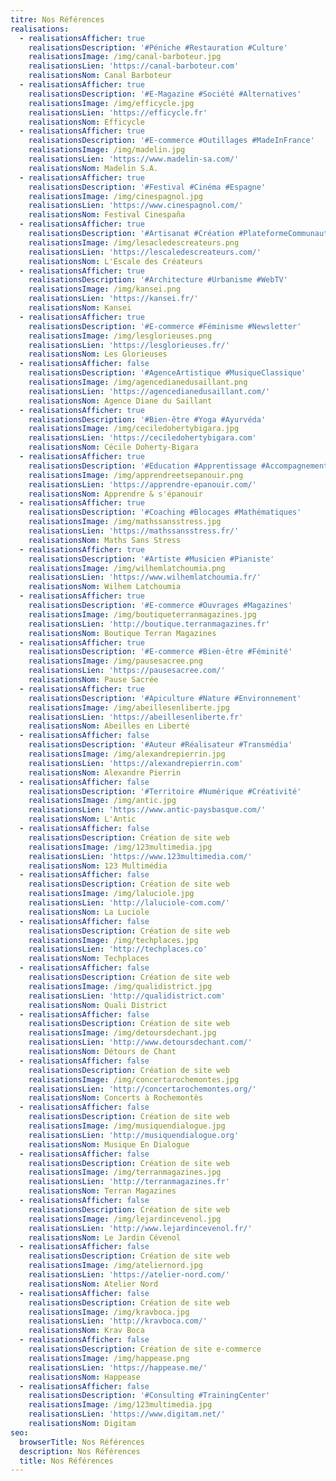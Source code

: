 ```yaml
---
titre: Nos Références
realisations:
  - realisationsAfficher: true
    realisationsDescription: '#Péniche #Restauration #Culture'
    realisationsImage: /img/canal-barboteur.jpg
    realisationsLien: 'https://canal-barboteur.com'
    realisationsNom: Canal Barboteur
  - realisationsAfficher: true
    realisationsDescription: '#E-Magazine #Société #Alternatives'
    realisationsImage: /img/efficycle.jpg
    realisationsLien: 'https://efficycle.fr'
    realisationsNom: Efficycle
  - realisationsAfficher: true
    realisationsDescription: '#E-commerce #Outillages #MadeInFrance'
    realisationsImage: /img/madelin.jpg
    realisationsLien: 'https://www.madelin-sa.com/'
    realisationsNom: Madelin S.A.
  - realisationsAfficher: true
    realisationsDescription: '#Festival #Cinéma #Espagne'
    realisationsImage: /img/cinespagnol.jpg
    realisationsLien: 'https://www.cinespagnol.com/'
    realisationsNom: Festival Cinespaña
  - realisationsAfficher: true
    realisationsDescription: '#Artisanat #Création #PlateformeCommunautaire'
    realisationsImage: /img/lesacledescreateurs.png
    realisationsLien: 'https://lescaledescreateurs.com/'
    realisationsNom: L'Escale des Créateurs
  - realisationsAfficher: true
    realisationsDescription: '#Architecture #Urbanisme #WebTV'
    realisationsImage: /img/kansei.png
    realisationsLien: 'https://kansei.fr/'
    realisationsNom: Kansei
  - realisationsAfficher: true
    realisationsDescription: '#E-commerce #Féminisme #Newsletter'
    realisationsImage: /img/lesglorieuses.png
    realisationsLien: 'https://lesglorieuses.fr/'
    realisationsNom: Les Glorieuses
  - realisationsAfficher: false
    realisationsDescription: '#AgenceArtistique #MusiqueClassique'
    realisationsImage: /img/agencedianedusaillant.png
    realisationsLien: 'https://agencedianedusaillant.com/'
    realisationsNom: Agence Diane du Saillant
  - realisationsAfficher: true
    realisationsDescription: '#Bien-être #Yoga #Ayurvéda'
    realisationsImage: /img/ceciledohertybigara.jpg
    realisationsLien: 'https://ceciledohertybigara.com'
    realisationsNom: Cécile Doherty-Bigara
  - realisationsAfficher: true
    realisationsDescription: '#Education #Apprentissage #Accompagnement'
    realisationsImage: /img/apprendreetsepanouir.png
    realisationsLien: 'https://apprendre-epanouir.com/'
    realisationsNom: Apprendre & s'épanouir
  - realisationsAfficher: true
    realisationsDescription: '#Coaching #Blocages #Mathématiques'
    realisationsImage: /img/mathssansstress.jpg
    realisationsLien: 'https://mathssansstress.fr/'
    realisationsNom: Maths Sans Stress
  - realisationsAfficher: true
    realisationsDescription: '#Artiste #Musicien #Pianiste'
    realisationsImage: /img/wilhemlatchoumia.png
    realisationsLien: 'https://www.wilhemlatchoumia.fr/'
    realisationsNom: Wilhem Latchoumia
  - realisationsAfficher: true
    realisationsDescription: '#E-commerce #Ouvrages #Magazines'
    realisationsImage: /img/boutiqueterranmagazines.jpg
    realisationsLien: 'http://boutique.terranmagazines.fr'
    realisationsNom: Boutique Terran Magazines
  - realisationsAfficher: true
    realisationsDescription: '#E-commerce #Bien-être #Féminité'
    realisationsImage: /img/pausesacree.png
    realisationsLien: 'https://pausesacree.com/'
    realisationsNom: Pause Sacrée
  - realisationsAfficher: true
    realisationsDescription: '#Apiculture #Nature #Environnement'
    realisationsImage: /img/abeillesenliberte.jpg
    realisationsLien: 'https://abeillesenliberte.fr'
    realisationsNom: Abeilles en Liberté
  - realisationsAfficher: false
    realisationsDescription: '#Auteur #Réalisateur #Transmédia'
    realisationsImage: /img/alexandrepierrin.jpg
    realisationsLien: 'https://alexandrepierrin.com'
    realisationsNom: Alexandre Pierrin
  - realisationsAfficher: false
    realisationsDescription: '#Territoire #Numérique #Créativité'
    realisationsImage: /img/antic.jpg
    realisationsLien: 'https://www.antic-paysbasque.com/'
    realisationsNom: L'Antic
  - realisationsAfficher: false
    realisationsDescription: Création de site web
    realisationsImage: /img/123multimedia.jpg
    realisationsLien: 'https://www.123multimedia.com/'
    realisationsNom: 123 Multimédia
  - realisationsAfficher: false
    realisationsDescription: Création de site web
    realisationsImage: /img/laluciole.jpg
    realisationsLien: 'http://laluciole-com.com/'
    realisationsNom: La Luciole
  - realisationsAfficher: false
    realisationsDescription: Création de site web
    realisationsImage: /img/techplaces.jpg
    realisationsLien: 'http://techplaces.co'
    realisationsNom: Techplaces
  - realisationsAfficher: false
    realisationsDescription: Création de site web
    realisationsImage: /img/qualidistrict.jpg
    realisationsLien: 'http://qualidistrict.com'
    realisationsNom: Quali District
  - realisationsAfficher: false
    realisationsDescription: Création de site web
    realisationsImage: /img/detoursdechant.jpg
    realisationsLien: 'http://www.detoursdechant.com/'
    realisationsNom: Détours de Chant
  - realisationsAfficher: false
    realisationsDescription: Création de site web
    realisationsImage: /img/concertarochemontes.jpg
    realisationsLien: 'http://concertarochemontes.org/'
    realisationsNom: Concerts à Rochemontès
  - realisationsAfficher: false
    realisationsDescription: Création de site web
    realisationsImage: /img/musiquendialogue.jpg
    realisationsLien: 'http://musiquendialogue.org'
    realisationsNom: Musique En Dialogue
  - realisationsAfficher: false
    realisationsDescription: Création de site web
    realisationsImage: /img/terranmagazines.jpg
    realisationsLien: 'http://terranmagazines.fr'
    realisationsNom: Terran Magazines
  - realisationsAfficher: false
    realisationsDescription: Création de site web
    realisationsImage: /img/lejardincevenol.jpg
    realisationsLien: 'http://www.lejardincevenol.fr/'
    realisationsNom: Le Jardin Cévenol
  - realisationsAfficher: false
    realisationsDescription: Création de site web
    realisationsImage: /img/ateliernord.jpg
    realisationsLien: 'https://atelier-nord.com/'
    realisationsNom: Atelier Nord
  - realisationsAfficher: false
    realisationsDescription: Création de site web
    realisationsImage: /img/kravboca.jpg
    realisationsLien: 'http://kravboca.com/'
    realisationsNom: Krav Boca
  - realisationsAfficher: false
    realisationsDescription: Création de site e-commerce
    realisationsImage: /img/happease.png
    realisationsLien: 'https://happease.me/'
    realisationsNom: Happease
  - realisationsAfficher: false
    realisationsDescription: '#Consulting #TrainingCenter'
    realisationsImage: /img/123multimedia.jpg
    realisationsLien: 'https://www.digitam.net/'
    realisationsNom: Digitam
seo:
  browserTitle: Nos Références
  description: Nos Références
  title: Nos Références
---
```


